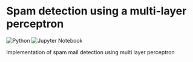 # Spam detection using a multi-layer perceptron


![Python](https://img.shields.io/badge/Python-green) 
![Jupyter Notebook](https://img.shields.io/badge/Jupyter%20Notebook-orange)

Implementation of spam mail detection using multi layer perceptron
